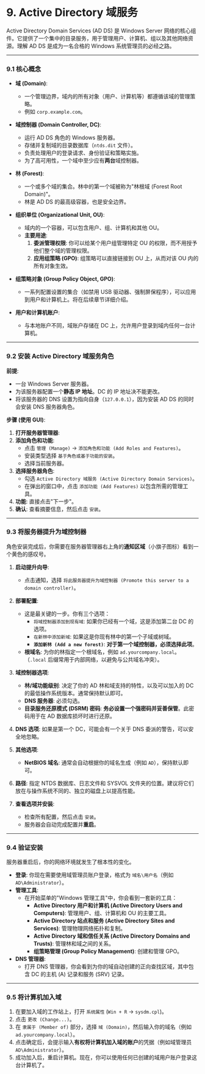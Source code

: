 # 9. Active Directory 域服务

Active Directory Domain Services (AD DS) 是 Windows Server 网络的核心组件。它提供了一个集中的目录服务，用于管理用户、计算机、组以及其他网络资源。理解 AD DS 是成为一名合格的 Windows 系统管理员的必经之路。

---

### 9.1 核心概念

-   **域 (Domain)**:
    -   一个管理边界，域内的所有对象（用户、计算机等）都遵循该域的管理策略。
    -   例如 `corp.example.com`。

-   **域控制器 (Domain Controller, DC)**:
    -   运行 AD DS 角色的 Windows 服务器。
    -   存储并复制域的目录数据库（`ntds.dit` 文件）。
    -   负责处理用户的登录请求、身份验证和策略实施。
    -   为了高可用性，一个域中至少应有**两台**域控制器。

-   **林 (Forest)**:
    -   一个或多个域的集合。林中的第一个域被称为"林根域 (Forest Root Domain)"。
    -   林是 AD DS 的最高级容器，也是安全边界。

-   **组织单位 (Organizational Unit, OU)**:
    -   域内的一个容器，可以包含用户、组、计算机和其他 OU。
    -   **主要用途**:
        1.  **委派管理权限**: 你可以给某个用户组管理特定 OU 的权限，而不用授予他们整个域的管理权限。
        2.  **应用组策略 (GPO)**: 组策略可以直接链接到 OU 上，从而对该 OU 内的所有对象生效。

-   **组策略对象 (Group Policy Object, GPO)**:
    -   一系列配置设置的集合（如禁用 USB 驱动器、强制屏保程序），可以应用到用户和计算机上。将在后续章节详细介绍。

-   **用户和计算机账户**:
    -   与本地账户不同，域账户存储在 DC 上，允许用户登录到域内任何一台计算机。

---

### 9.2 安装 Active Directory 域服务角色

**前提**:
-   一台 Windows Server 服务器。
-   为该服务器配置一个**静态 IP 地址**。DC 的 IP 地址决不能更改。
-   将该服务器的 DNS 设置为指向自身（`127.0.0.1`），因为安装 AD DS 的同时会安装 DNS 服务器角色。

**步骤 (使用 GUI)**:
1.  **打开服务器管理器**:
2.  **添加角色和功能**:
    -   点击 `管理 (Manage)` -> `添加角色和功能 (Add Roles and Features)`。
    -   安装类型选择 `基于角色或基于功能的安装`。
    -   选择当前服务器。
3.  **选择服务器角色**:
    -   勾选 `Active Directory 域服务 (Active Directory Domain Services)`。
    -   在弹出的窗口中，点击 `添加功能 (Add Features)` 以包含所需的管理工具。
4.  **功能**: 直接点击"下一步"。
5.  **确认**: 查看摘要信息，然后点击 `安装`。

---

### 9.3 将服务器提升为域控制器

角色安装完成后，你需要在服务器管理器右上角的**通知区域**（小旗子图标）看到一个黄色的感叹号。

1.  **启动提升向导**:
    -   点击通知，选择 `将此服务器提升为域控制器 (Promote this server to a domain controller)`。

2.  **部署配置**:
    -   这是最关键的一步。你有三个选项：
        -   `将域控制器添加到现有域`: 如果你已经有一个域，这是添加第二台 DC 的选项。
        -   `在新林中添加新域`: 如果这是你现有林中的第一个子域或树域。
        -   **`添加新林 (Add a new forest)`**: **对于第一个域控制器，必须选择此项**。
    -   **根域名**: 为你的林指定一个根域名，例如 `ad.yourcompany.local`。（`.local` 后缀常用于内部网络，以避免与公共域名冲突）。

3.  **域控制器选项**:
    -   **林/域功能级别**: 决定了你的 AD 林和域支持的特性，以及可以加入的 DC 的最低操作系统版本。通常保持默认即可。
    -   **DNS 服务器**: 必须勾选。
    -   **目录服务还原模式 (DSRM) 密码**: **务必设置一个强密码并妥善保管**。此密码用于在 AD 数据库损坏时进行还原。

4.  **DNS 选项**: 如果是第一个 DC，可能会有一个关于 DNS 委派的警告，可以安全地忽略。

5.  **其他选项**:
    -   **NetBIOS 域名**: 通常会自动根据你的域名生成（例如 `AD`），保持默认即可。

6.  **路径**: 指定 NTDS 数据库、日志文件和 SYSVOL 文件夹的位置。建议将它们放在与操作系统不同的、独立的磁盘上以提高性能。

7.  **查看选项并安装**:
    -   检查所有配置，然后点击 `安装`。
    -   服务器会自动完成配置并**重启**。

---

### 9.4 验证安装

服务器重启后，你的网络环境就发生了根本性的变化。

-   **登录**: 你现在需要使用域管理员账户登录，格式为 `域名\用户名`（例如 `AD\Administrator`）。
-   **管理工具**:
    -   在开始菜单的"Windows 管理工具"中，你会看到一套新的工具：
        -   **Active Directory 用户和计算机 (Active Directory Users and Computers)**: 管理用户、组、计算机和 OU 的主要工具。
        -   **Active Directory 站点和服务 (Active Directory Sites and Services)**: 管理物理网络拓扑和复制。
        -   **Active Directory 域和信任关系 (Active Directory Domains and Trusts)**: 管理林和域之间的关系。
        -   **组策略管理 (Group Policy Management)**: 创建和管理 GPO。
-   **DNS 管理器**:
    -   打开 DNS 管理器，你会看到为你的域自动创建的正向查找区域，其中包含 DC 的主机 (A) 记录和服务 (SRV) 记录。

---

### 9.5 将计算机加入域

1.  在要加入域的工作站上，打开 `系统属性` (`Win + R` -> `sysdm.cpl`)。
2.  点击 `更改 (Change...)`。
3.  在 `隶属于 (Member of)` 部分，选择 `域 (Domain)`，然后输入你的域名（例如 `ad.yourcompany.local`）。
4.  点击确定后，会提示输入**有权将计算机加入域的账户**的凭据（例如域管理员 `AD\Administrator`）。
5.  成功加入后，重启计算机。现在，你可以使用任何已创建的域用户账户登录这台计算机了。 